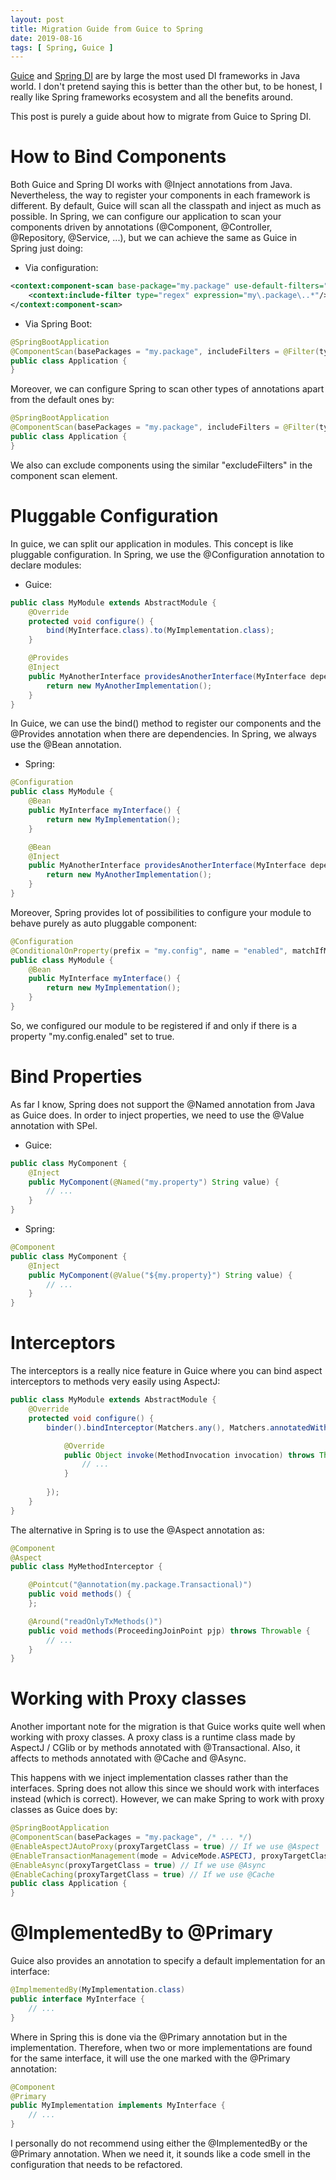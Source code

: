 ```yaml
---
layout: post
title: Migration Guide from Guice to Spring
date: 2019-08-16
tags: [ Spring, Guice ]
---
```


[Guice](https://github.com/google/guice) and [Spring DI](https://docs.spring.io/spring-boot/docs/current/reference/html/using-boot-spring-beans-and-dependency-injection.html) are by large the most used DI frameworks in Java world. I don't pretend saying this is better than the other but, to be honest, I really like Spring frameworks ecosystem and all the benefits around. 

This post is purely a guide about how to migrate from Guice to Spring DI.

# How to Bind Components

Both Guice and Spring DI works with @Inject annotations from Java. Nevertheless, the way to register your components in each framework is different. By default, Guice will scan all the classpath and inject as much as possible. In Spring, we can configure our application to scan your components driven by annotations (@Component, @Controller, @Repository, @Service, ...), but we can achieve the same as Guice in Spring just doing:

- Via configuration:

```xml
<context:component-scan base-package="my.package" use-default-filters="true">
	<context:include-filter type="regex" expression="my\.package\..*"/>
</context:component-scan> 
```

- Via Spring Boot:

```java
@SpringBootApplication
@ComponentScan(basePackages = "my.package", includeFilters = @Filter(type = FilterType.REGEX, pattern="my\\.package\\..*"))
public class Application {
}
```

Moreover, we can configure Spring to scan other types of annotations apart from the default ones by:

```java
@SpringBootApplication
@ComponentScan(basePackages = "my.package", includeFilters = @Filter(type = FilterType.ANNOTATION, classes=MyCustomAnnotation.class))
public class Application {
}
```

We also can exclude components using the similar "excludeFilters" in the component scan element.

# Pluggable Configuration

In guice, we can split our application in modules. This concept is like pluggable configuration. In Spring, we use the @Configuration annotation to declare modules:

- Guice:

```java
public class MyModule extends AbstractModule {
    @Override
    protected void configure() {
		bind(MyInterface.class).to(MyImplementation.class);
    }

	@Provides
	@Inject
	public MyAnotherInterface providesAnotherInterface(MyInterface dependency) {
		return new MyAnotherImplementation();
	}
}
```

In Guice, we can use the bind() method to register our components and the @Provides annotation when there are dependencies. In Spring, we always use the @Bean annotation. 

- Spring:

```java
@Configuration
public class MyModule {
	@Bean
	public MyInterface myInterface() {
		return new MyImplementation();
	}

	@Bean
	@Inject
	public MyAnotherInterface providesAnotherInterface(MyInterface dependency) {
		return new MyAnotherImplementation();
	}
}
```

Moreover, Spring provides lot of possibilities to configure your module to behave purely as auto pluggable component:

```java
@Configuration
@ConditionalOnProperty(prefix = "my.config", name = "enabled", matchIfMissing = false)
public class MyModule {
    @Bean
    public MyInterface myInterface() {
		return new MyImplementation();
    }
}
```

So, we configured our module to be registered if and only if there is a property "my.config.enaled" set to true. 

# Bind Properties

As far I know, Spring does not support the @Named annotation from Java as Guice does. In order to inject properties, we need to use the @Value annotation with SPel.

- Guice:

```java
public class MyComponent {
    @Inject
    public MyComponent(@Named("my.property") String value) {
		// ...
    }
}
```

- Spring:

```java
@Component
public class MyComponent {
    @Inject
    public MyComponent(@Value("${my.property}") String value) {
		// ...
    }
}
```

# Interceptors

The interceptors is a really nice feature in Guice where you can bind aspect interceptors to methods very easily using AspectJ:

```java
public class MyModule extends AbstractModule {
    @Override
    protected void configure() {
		binder().bindInterceptor(Matchers.any(), Matchers.annotatedWith(Transactional.class), new MethodInterceptor() {

            @Override
            public Object invoke(MethodInvocation invocation) throws Throwable {
                // ...
            }
            
        });
    }
}
```

The alternative in Spring is to use the @Aspect annotation as:

```java
@Component
@Aspect
public class MyMethodInterceptor {

    @Pointcut("@annotation(my.package.Transactional)")
    public void methods() {
    };

    @Around("readOnlyTxMethods()")
    public void methods(ProceedingJoinPoint pjp) throws Throwable {
	    // ...
	}
}
```

# Working with Proxy classes
Another important note for the migration is that Guice works quite well when working with proxy classes. A proxy class is a runtime class made by AspectJ / CGlib or by methods annotated with @Transactional. Also, it affects to methods annotated with @Cache and @Async. 

This happens with we inject implementation classes rather than the interfaces. Spring does not allow this since we should work with interfaces instead (which is correct). However, we can make Spring to work with proxy classes as Guice does by:

```java
@SpringBootApplication
@ComponentScan(basePackages = "my.package", /* ... */)
@EnableAspectJAutoProxy(proxyTargetClass = true) // If we use @Aspect
@EnableTransactionManagement(mode = AdviceMode.ASPECTJ, proxyTargetClass = true) // If we use @Transactional
@EnableAsync(proxyTargetClass = true) // If we use @Async
@EnableCaching(proxyTargetClass = true) // If we use @Cache
public class Application {
}
```

# @ImplementedBy to @Primary
Guice also provides an annotation to specify a default implementation for an interface:

```java
@ImplmementedBy(MyImplementation.class)
public interface MyInterface {
    // ...
}
```

Where in Spring this is done via the @Primary annotation but in the implementation. Therefore, when two or more implementations are found for the same interface, it will use the one marked with the @Primary annotation:

```java
@Component
@Primary
public MyImplementation implements MyInterface {
    // ...
}
```

I personally do not recommend using either the @ImplementedBy or the @Primary annotation. When we need it, it sounds like a code smell in the configuration that needs to be refactored.